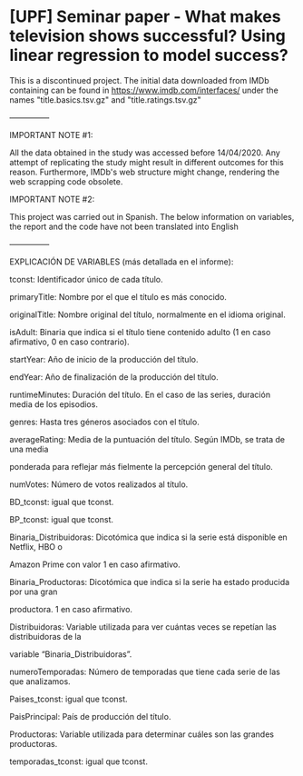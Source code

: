 # [UPF] Seminar paper - What makes television shows successful? Using linear regression to model success?

This is a discontinued project. The initial data downloaded from IMDb containing can be found in https://www.imdb.com/interfaces/ under the names "title.basics.tsv.gz" and "title.ratings.tsv.gz"

—————

IMPORTANT NOTE #1:

All the data obtained in the study was accessed before 14/04/2020. Any attempt of replicating the study might result in different outcomes for this reason. Furthermore, IMDb's web structure might change, rendering the web scrapping code obsolete.

IMPORTANT NOTE #2: 

This project was carried out in Spanish. The below information on variables, the report and the code have not been translated into English

—————

EXPLICACIÓN DE VARIABLES (más detallada en el informe):

tconst: Identificador único de cada título.

primaryTitle: Nombre por el que el título es más conocido.

originalTitle: Nombre original del título, normalmente en el idioma original.

isAdult: Binaria que indica si el título tiene contenido adulto (1 en caso afirmativo, 0 en caso
contrario).

startYear: Año de inicio de la producción del título.

endYear: Año de finalización de la producción del título.

runtimeMinutes: Duración del título. En el caso de las series, duración media de los episodios.

genres: Hasta tres géneros asociados con el título.

averageRating: Media de la puntuación del título. Según IMDb, se trata de una media

ponderada para reflejar más fielmente la percepción general del título.

numVotes: Número de votos realizados al título.

BD_tconst: igual que tconst.

BP_tconst: igual que tconst.

Binaria_Distribuidoras: Dicotómica que indica si la serie está disponible en Netflix, HBO o

Amazon Prime con valor 1 en caso afirmativo.

Binaria_Productoras: Dicotómica que indica si la serie ha estado producida por una gran

productora. 1 en caso afirmativo.

Distribuidoras: Variable utilizada para ver cuántas veces se repetían las distribuidoras de la

variable “Binaria_Distribuidoras”.

numeroTemporadas: Número de temporadas que tiene cada serie de las que analizamos.

Paises_tconst: igual que tconst.

PaisPrincipal: País de producción del título.

Productoras: Variable utilizada para determinar cuáles son las grandes productoras.

temporadas_tconst: igual que tconst.
